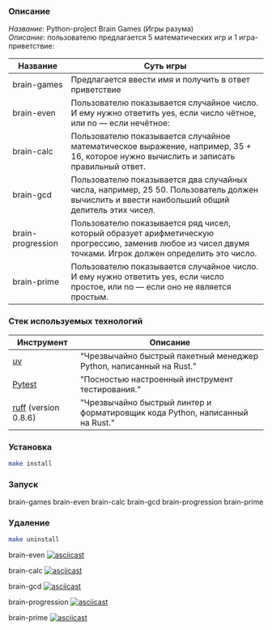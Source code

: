 ### Описание

*Название*: Python-project Brain Games (Игры разума)  
*Описание*: пользователю предлагается 5 математических игр и 1 игра-приветствие:  

| Название                                                               | Суть игры                                                |
|------------------------------------------------------------------------|---------------------------------------------------------|
| brain-games                                                            | Предлагается ввести имя и получить в ответ приветствие |
| brain-even                                                             | Пользователю показывается случайное число. И ему нужно ответить yes, если число чётное, или no — если нечётное:        |
| brain-calc                                                             | Пользователю показывается случайное математическое выражение, например, 35 + 16, которое нужно вычислить и записать правильный ответ.
| brain-gcd                                                              | Пользователю показывается два случайных числа, например, 25 50. Пользователь должен вычислить и ввести наибольший общий делитель этих чисел.
| brain-progression                                                      | Пользователю показывается ряд чисел, который образует арифметическую прогрессию, заменив любое из чисел двумя точками. Игрок должен определить это число.
| brain-prime                                                            | Пользователю показывается случайное число. И ему нужно ответить yes, если число простое, или no — если оно не является простым.


### Стек используемых технологий

| Инструмент                                                             | Описание                                                |
|------------------------------------------------------------------------|---------------------------------------------------------|
| [uv](https://docs.astral.sh/uv/)                                       | "Чрезвычайно быстрый пакетный менеджер Python, написанный на Rust." |
| [Pytest](https://pytest.org)                                           | "Посностью настроенный инструмент тестирования."            |
| [ruff](https://docs.astral.sh/ruff/)  (version 0.8.6)                  | "Чрезвычайно быстрый линтер и форматировщик кода Python, написанный на Rust."

### Установка

```bash
make install
```

### Запуск

brain-games
brain-even 
brain-calc
brain-gcd
brain-progression
brain-prime

### Удаление

```bash
make uninstall
```

brain-even
[![asciicast](https://asciinema.org/a/KRIJBa2Wnvmc73EtjOIUzuYoH.svg)](https://asciinema.org/a/KRIJBa2Wnvmc73EtjOIUzuYoH)

brain-calc
[![asciicast](https://asciinema.org/a/cMNF7SIZeVdvav4NuBuveGjfV.svg)](https://asciinema.org/a/cMNF7SIZeVdvav4NuBuveGjfV)

brain-gcd
[![asciicast](https://asciinema.org/a/mB9jeEsPm87nIHNEn2rBlayTj.svg)](https://asciinema.org/a/mB9jeEsPm87nIHNEn2rBlayTj)

brain-progression
[![asciicast](https://asciinema.org/a/WE8WstMGKBXeQ5NMcOTzR3UM4.svg)](https://asciinema.org/a/WE8WstMGKBXeQ5NMcOTzR3UM4)

brain-prime
[![asciicast](https://asciinema.org/a/IhUlt7kENvRbOE6DCgaM9Piy8.svg)](https://asciinema.org/a/IhUlt7kENvRbOE6DCgaM9Piy8)
